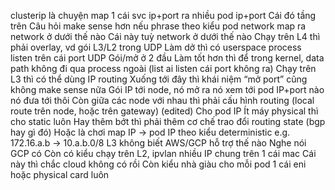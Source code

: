 clusterip là chuyện map 1 cái svc ip+port ra nhiều pod ip+port
Cái đó tầng trên
Câu hỏi make sense hơn nếu phrase theo kiểu pod network map ra network ở dưới thế nào
Cái này tuỳ network ở dưới thế nào
Chạy trên L4 thì phải overlay, vd gói L3/L2 trong UDP
Làm dở thì có userspace process listen trên cái port UDP
Gói/mở ở 2 đầu
Làm tốt hơn thì để trong kernel, data path không đi qua process ngoài (list ai listen cái port không ra)
Chạy trên L3 thì có thể dùng IP routing
Xuống tới đây thì khái niệm “mở port” cũng không make sense nữa
Gói IP tới node, nó mở ra nó xem tới pod IP+port nào nó đưa tới thôi
Còn giữa các node với nhau thì phải cấu hình routing (local route trên node, hoặc trên gateway) (edited) 
Cho pod IP
Ít máy physical thì cho static luôn
Hay thêm bớt thì phải thêm cơ chế trao đổi routing state (bgp hay gì đó)
Hoặc là chơi map IP -> pod IP theo kiểu deterministic
e.g. 172.16.a.b -> 10.a.b.0/8
L3 không biết AWS/GCP hỗ trợ thế nào
Nghe nói GCP có
Còn có kiểu chạy trên L2, ipvlan nhiều IP chung trên 1 cái mac
Cái này thì chắc cloud không có rồi
Còn kiểu nhà giàu cho mỗi pod 1 cái eni hoặc physical card luôn